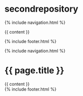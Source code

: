 # secondrepository

{% include navigation.html %}

{{ content }}

{% include footer.html %}

<!doctype html>
<html lang="en">
  <head>
    <meta charset="utf-8">
    <title>{{ page.title }}</title>
  </head>
  <body>
    {% include navigation.html %}
    <h1>{{ page.title }}</h1>
    <section>
      {{ content }}
    </section>
    {% include footer.html %}
  </body>
</html>
    
